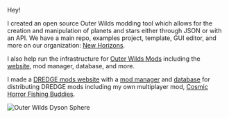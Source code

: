 Hey!

I created an open source Outer Wilds modding tool which allows for the creation and manipulation of planets and stars either through JSON or with an API. We have a main repo, examples project, template, GUI editor, and more on our organization: [New Horizons](https://github.com/Outer-Wilds-New-Horizons).

I also help run the infrastructure for [Outer Wilds Mods](https://github.com/ow-mods) including the [website](https://outerwildsmods.com/), mod manager, database, and more.

I made a [DREDGE mods website](https://dredgemods.com/) with a [mod manager](https://github.com/DREDGE-Mods/DredgeModManager) and [database](https://github.com/DREDGE-Mods/DredgeModDatabase) for distributing DREDGE mods including my own multiplayer mod, [Cosmic Horror Fishing Buddies](https://dredgemods.com/mods/cosmic_horror_fishing_buddies/).

![Outer Wilds Dyson Sphere](https://user-images.githubusercontent.com/22628069/150701235-8c0a0499-c7fb-4a48-bf26-3fc3448d8106.png)
